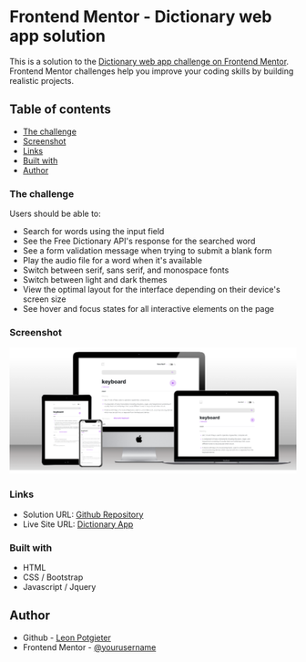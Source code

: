 # Frontend Mentor - Dictionary web app solution

This is a solution to the [Dictionary web app challenge on Frontend Mentor](https://www.frontendmentor.io/challenges/dictionary-web-app-h5wwnyuKFL). Frontend Mentor challenges help you improve your coding skills by building realistic projects. 

## Table of contents

- [The challenge](#the-challenge)
- [Screenshot](#screenshot)
- [Links](#links)
- [Built with](#built-with)
- [Author](#author)


### The challenge

Users should be able to:

- Search for words using the input field
- See the Free Dictionary API's response for the searched word
- See a form validation message when trying to submit a blank form
- Play the audio file for a word when it's available
- Switch between serif, sans serif, and monospace fonts
- Switch between light and dark themes
- View the optimal layout for the interface depending on their device's screen size
- See hover and focus states for all interactive elements on the page

### Screenshot

![Screenshot](/assets/images/Screenshot%202024-04-17%20204906.png)


### Links

- Solution URL: [Github Repository](https://github.com/leonp84/fm7-dictionary-app)
- Live Site URL: [Dictionary App](https://leonp84.github.io/fm7-dictionary-app/)


### Built with

- HTML
- CSS / Bootstrap
- Javascript / Jquery

## Author

- Github - [Leon Potgieter](https://github.com/leonp84)
- Frontend Mentor - [@yourusername](https://www.frontendmentor.io/profile/leonp84)
